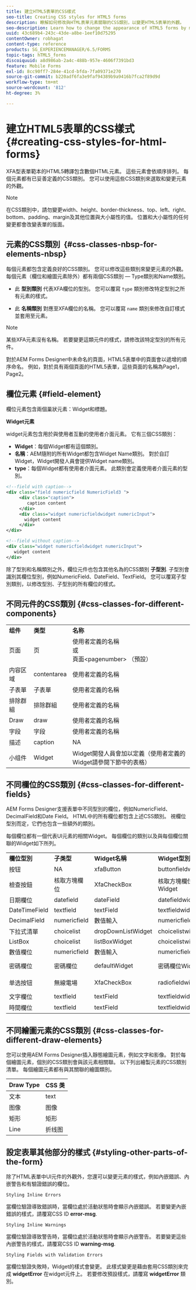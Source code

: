 ```yaml
---
title: 建立HTML5表單的CSS樣式
seo-title: Creating CSS styles for HTML5 forms
description: 瞭解如何修改與HTML表單元素關聯的CSS類別，以變更HTML5表單的外觀。
seo-description: Learn how to change the appearance of HTML5 forms by modifying the CSS class associated with the HTML form element.
uuid: 43c689b4-243c-43de-a8be-1eef10d75295
contentOwner: robhagat
content-type: reference
products: SG_EXPERIENCEMANAGER/6.5/FORMS
topic-tags: hTML5_forms
discoiquuid: a8d986ab-2a4c-488b-957e-4606f7391bd3
feature: Mobile Forms
exl-id: 8cc90ff7-284e-41cd-bfda-7fa09371e270
source-git-commit: b220adf6fa3e9faf94389b9a9416b7fca2f89d9d
workflow-type: tm+mt
source-wordcount: '812'
ht-degree: 3%

---
```


# 建立HTML5表單的CSS樣式 {#creating-css-styles-for-html-forms}

XFA型表單範本的HTML5轉譯包含數個HTML元素。 這些元素會依順序排列。 每個元素都有已妥善定義的CSS類別。 您可以使用這些CSS類別來選取和變更元素的外觀。

>[!NOTE]
>
>在CSS類別中，請勿變更width、height、border-thickness、top、left、right、bottom、padding、margin及其他位置與大小屬性的值。 位置和大小屬性的任何變更都會改變表單的版面。

## 元素的CSS類別  {#css-classes-nbsp-for-elements-nbsp}

每個元素都包含定義良好的CSS類別。 您可以修改這些類別來變更元素的外觀。 每個元素（欄位和繪圖元素除外）都有兩個CSS類別 — Type類別和Name類別。

* 此 **型別類別** 代表XFA欄位的型別。 您可以覆寫 `type` 類別修改特定型別之所有元素的樣式。

* 此 **名稱類別** 對應至XFA欄位的名稱。 您可以覆寫 `name` 類別來修改自訂樣式並套用至元素。

>[!NOTE]
>
>某些XFA元素沒有名稱。 若要變更這類元件的樣式，請修改該特定型別的所有元件。

對於AEM Forms Designer中未命名的頁面，HTML5表單中的頁面會以遞增的順序命名。 例如，對於具有兩個頁面的HTML5表單，這些頁面的名稱為Page1， Page2。

## 欄位元素 {#field-element}

欄位元素包含兩個巢狀元素：Widget和標題。

**Widget元素**

widget元素包含用於與使用者互動的使用者介面元素。 它有三個CSS類別：

* **Widget**：每個Widget都有這個類別。
* **名稱**：AEM隨附的所有Widget都包含Widget Name類別。 對於自訂Widget，Widget開發人員會提供Widget name類別。
* **type**：每個Widget都有使用者介面元素。 此類別會定義使用者介面元素的型別。

```xml
<!--field with caption-->
<div class="field numericfield NumericField3 ">
     <div class="caption">
        caption content
     </div>
     <div class="widget numericfieldwidget numericInput">
       widget content
     </div>
</div>

<!--field without caption-->
<div class="widget numericfieldwidget numericInput">
   widget content
</div>
```

除了型別和名稱類別之外，欄位元件也包含其他名為的CSS類別 **子型別**. 子型別會識別其欄位型別，例如NumericField、DateField、TextField。 您可以覆寫子型別類別，以修改型別、子型別的所有欄位的樣式。

## 不同元件的CSS類別 {#css-classes-for-different-components}

<table>
 <tbody>
  <tr>
   <td><strong>组件</strong></td>
   <td><strong>类型</strong></td>
   <td><strong>名称</strong></td>
  </tr>
  <tr>
   <td>页面</td>
   <td>页</td>
   <td>使用者定義的名稱<br /> 或<br /> 頁面&lt;pagenumber&gt; （預設）</td>
  </tr>
  <tr>
   <td>内容区域</td>
   <td>contentarea</td>
   <td>使用者定義的名稱</td>
  </tr>
  <tr>
   <td>子表單</td>
   <td>子表單</td>
   <td>使用者定義的名稱</td>
  </tr>
  <tr>
   <td>排除群組</td>
   <td>排除群組</td>
   <td>使用者定義的名稱</td>
  </tr>
  <tr>
   <td>Draw</td>
   <td>draw</td>
   <td>使用者定義的名稱</td>
  </tr>
  <tr>
   <td>字段</td>
   <td>字段</td>
   <td>使用者定義的名稱</td>
  </tr>
  <tr>
   <td>描述</td>
   <td>caption</td>
   <td>NA</td>
  </tr>
  <tr>
   <td>小组件</td>
   <td>Widget</td>
   <td>Widget開發人員會加以定義（使用者定義的Widget請參閱下節中的表格）</td>
  </tr>
 </tbody>
</table>

## 不同欄位的CSS類別 {#css-classes-for-different-fields}

AEM Forms Designer支援表單中不同型別的欄位，例如NumericField、DecimalField和Date Field。 HTML中的所有欄位都包含上述CSS類別。 視欄位型別而定，它們也包含一些額外的類別。

每個欄位都有一個代表UI元素的相關Widget。 每個欄位的類別以及與每個欄位關聯的Widget如下所列。

<table>
 <tbody>
  <tr>
   <td><strong>欄位型別</strong></td>
   <td><strong>子类型</strong></td>
   <td><strong>Widget名稱</strong></td>
   <td><strong>Widget型別</strong></td>
   <td><strong>HTMLUI標籤</strong></td>
  </tr>
  <tr>
   <td>按钮<br type="_moz" /> </td>
   <td>NA</td>
   <td>xfaButton<br type="_moz" /> </td>
   <td>buttonfieldwidget<br type="_moz" /> </td>
   <td>輸入型別=按鈕<br type="_moz" /> </td>
  </tr>
  <tr>
   <td>檢查按鈕<br type="_moz" /> </td>
   <td>核取方塊欄位<br /> </td>
   <td>XfaCheckBox<br type="_moz" /> </td>
   <td>核取方塊欄位Widget<br type="_moz" /> </td>
   <td>input type=checkbox<br type="_moz" /> </td>
  </tr>
  <tr>
   <td>日期欄位<br type="_moz" /> </td>
   <td>datefield<br type="_moz" /> </td>
   <td>dateField<br type="_moz" /> </td>
   <td>datefieldwidget<br type="_moz" /> </td>
   <td>input type=text<br type="_moz" /> </td>
  </tr>
  <tr>
   <td>DateTimeField<br type="_moz" /> </td>
   <td>textfield<br type="_moz" /> </td>
   <td>textField<br type="_moz" /> </td>
   <td>textfieldwidget</td>
   <td>input type=text<br type="_moz" /> </td>
  </tr>
  <tr>
   <td>DecimalField<br type="_moz" /> </td>
   <td>numericfield<br type="_moz" /> </td>
   <td>數值輸入<br type="_moz" /> </td>
   <td>numericfieldwidget<br type="_moz" /> </td>
   <td>input type=text<br type="_moz" /> </td>
  </tr>
  <tr>
   <td>下拉式清單<br type="_moz" /> </td>
   <td>choicelist<br type="_moz" /> </td>
   <td>dropDownListWidget<br type="_moz" /> </td>
   <td>choicelistwidget<br type="_moz" /> </td>
   <td>選取</td>
  </tr>
  <tr>
   <td>ListBox<br type="_moz" /> </td>
   <td>choicelist<br type="_moz" /> </td>
   <td>listBoxWidget<br type="_moz" /> </td>
   <td>choicelistwidget<br type="_moz" /> </td>
   <td>ol</td>
  </tr>
  <tr>
   <td>數值欄位<br type="_moz" /> </td>
   <td>numericfield<br type="_moz" /> </td>
   <td>數值輸入<br type="_moz" /> </td>
   <td>numericfieldwidget<br type="_moz" /> </td>
   <td>input type=text<br type="_moz" /> </td>
  </tr>
  <tr>
   <td>密碼欄位<br type="_moz" /> </td>
   <td>密碼欄位<br type="_moz" /> </td>
   <td>defaultWidget<br type="_moz" /> </td>
   <td>密碼欄位Widget<br type="_moz" /> </td>
   <td>input type=password<br type="_moz" /> </td>
  </tr>
  <tr>
   <td>单选按钮<br type="_moz" /> </td>
   <td>無線電場<br type="_moz" /> </td>
   <td>XfaCheckBox<br type="_moz" /> </td>
   <td>radiofieldwidget<br type="_moz" /> </td>
   <td>input type=radio<br type="_moz" /> </td>
  </tr>
  <tr>
   <td>文字欄位<br type="_moz" /> </td>
   <td>textfield<br type="_moz" /> </td>
   <td>textField<br type="_moz" /> </td>
   <td>textfieldwidget<br type="_moz" /> </td>
   <td>input type=text<br type="_moz" /> </td>
  </tr>
  <tr>
   <td>時間欄位<br type="_moz" /> </td>
   <td>textfield<br type="_moz" /> </td>
   <td>textField<br type="_moz" /> </td>
   <td>textfieldwidget<br type="_moz" /> </td>
   <td>input type=text<br type="_moz" /> </td>
  </tr>
 </tbody>
</table>

## 不同繪圖元素的CSS類別 {#css-classes-for-different-draw-elements}

您可以使用AEM Forms Designer插入靜態繪圖元素，例如文字和影像。 對於每個繪圖元素，個別的CSS類別會與該元素相關聯。 以下列出繪製元素的CSS類別清單。 每個繪圖元素都有與其關聯的繪圖類別。

| **Draw Type** | **CSS 类** |
|---|---|
| 文本 | text |
| 图像 | 图像 |
| 矩形 | 矩形 |
| Line | 折线图 |

## 設定表單其他部分的樣式 {#styling-other-parts-of-the-form}

除了HTML表單中UI元件的外觀外，您還可以變更元素的樣式，例如內嵌錯誤、內嵌警告和有驗證錯誤的欄位。

`Styling Inline Errors`

當欄位驗證導致錯誤時，當欄位處於活動狀態時會顯示內嵌錯誤。 若要變更內嵌錯誤的樣式，請覆寫CSS ID **error-msg**.

`Styling Inline Warnings`

當欄位驗證導致警告時，當欄位處於活動狀態時會顯示內嵌警告。 若要變更這些內嵌警告的樣式，請覆寫CSS ID **warning-msg**.

`Styling Fields with Validation Errors`

當欄位驗證失敗時，Widget的樣式會變更。 此樣式變更是藉由套用CSS類別來完成 **widgetError** 在widget元件上。 若要修改預設樣式，請覆寫 **widgetError** 類別。
